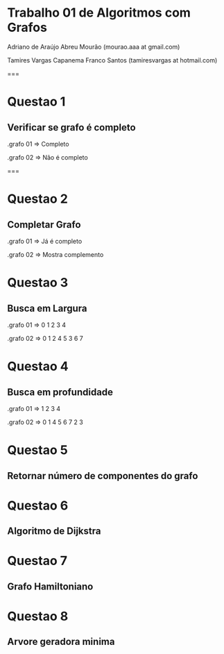 
Trabalho 01 de Algoritmos com Grafos
==

Adriano de Araújo Abreu Mourão          (mourao.aaa at gmail.com)


Tamires Vargas Capanema Franco Santos   (tamiresvargas at hotmail.com)

===

Questao 1
==
Verificar se grafo é completo
--

.grafo 01 => Completo

.grafo 02 => Não é completo


===

Questao 2
==
Completar Grafo
--

.grafo 01 => Já é completo

.grafo 02 => Mostra complemento

Questao 3
==
Busca em Largura
--

.grafo 01 => 0 1 2 3 4

.grafo 02 => 0 1 2 4 5 3 6 7

Questao 4
==
Busca em profundidade
--

.grafo 01 => 1 2 3 4

.grafo 02 => 0 1 4 5 6 7 2 3 

Questao 5
==
Retornar número de componentes do grafo 
--

Questao 6
==
Algoritmo de Dijkstra
--

Questao 7
==
Grafo Hamiltoniano
--

Questao 8
==
Arvore geradora minima
--

 
